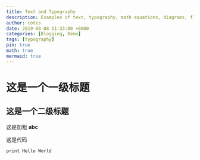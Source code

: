 ```yaml
---
title: Text and Typography
description: Examples of text, typography, math equations, diagrams, flowcharts, pictures, videos, and more.
author: cotes
date: 2019-08-08 11:33:00 +0800
categories: [Blogging, Demo]
tags: [typography]
pin: true
math: true
mermaid: true
---
```





# 这是一个一级标题

## 这是一个二级标题



这是加粗 **abc**

这是代码 

```
print Hello World
```
